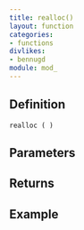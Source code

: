 ```yaml
---
title: realloc()
layout: function
categories:
- functions
divlikes:
- bennugd
module: mod_
---
```


## Definition

    realloc ( )

## Parameters

## Returns

## Example
